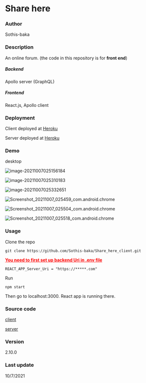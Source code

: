 # Share here

### Author

Sothis-baka



### Description

An online forum. (the code in this repository is for **front end**)

##### Backend

Apollo server (GraphQL)

##### Frontend

React.js, Apollo client



### Deployment

Client deployed at [Heroku](https://share-here.herokuapp.com/)

Server deployed at [Heroku](https://share-here-server.herokuapp.com/)



### Demo

desktop

![image-20211007025156184](D:\Workplace\Markdown\desktop_1.png)

![image-20211007025310183](D:\Workplace\Markdown\desktop_2.png)

![image-20211007025332651](D:\Workplace\Markdown\desktop_3.png)

![Screenshot_20211007_025459_com.android.chrome](C:\Users\17690\Desktop\drive-download-20211007T065731Z-001\Screenshot_20211007_025459_com.android.chrome.jpg)

![Screenshot_20211007_025504_com.android.chrome](C:\Users\17690\Desktop\drive-download-20211007T065731Z-001\Screenshot_20211007_025504_com.android.chrome.jpg)

![Screenshot_20211007_025518_com.android.chrome](C:\Users\17690\Desktop\drive-download-20211007T065731Z-001\Screenshot_20211007_025518_com.android.chrome.jpg)

### Usage

Clone the repo

```
git clone https://github.com/Sothis-baka/Share_here_client.git
```

<span style="color:red;"><u>**You need to first set up backend Uri in .env file**</u></span>

```
REACT_APP_Server_Uri = "https://*****.com"
```

Run

```
npm start
```

Then go to localhost:3000. React app is running there.



### Source code

[client](https://github.com/Sothis-baka/Share_here_client)

[server](https://github.com/Sothis-baka/Share_here_server)



### Version

2.10.0



### Last update

10/7/2021



